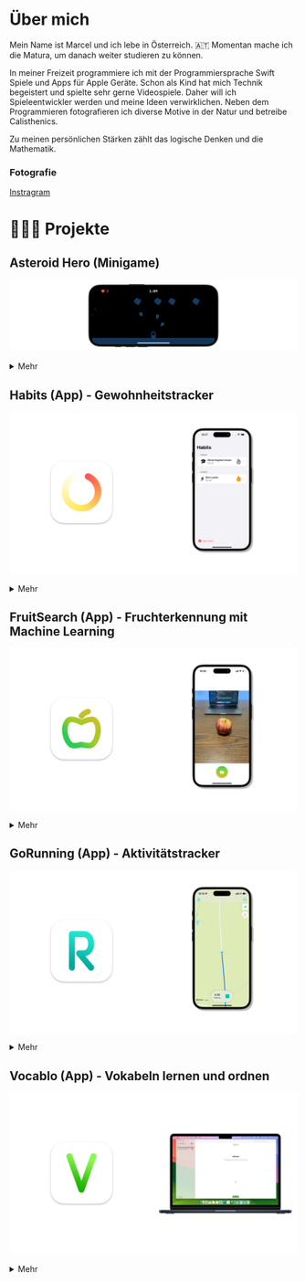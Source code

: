 # Über mich

Mein Name ist Marcel und ich lebe in Österreich. 🇦🇹 Momentan mache ich die Matura, um danach weiter studieren zu können.

In meiner Freizeit programmiere ich mit der Programmiersprache Swift Spiele und Apps für Apple Geräte.
Schon als Kind hat mich Technik begeistert und spielte sehr gerne Videospiele. Daher will ich Spieleentwickler werden und meine Ideen verwirklichen.
Neben dem Programmieren fotografieren ich diverse Motive in der Natur und betreibe Calisthenics.

Zu meinen persönlichen Stärken zählt das logische Denken und die Mathematik. 

### Fotografie
<a href="https://www.instagram.com/marcelscode/">Instragram</a>

# 👨🏻‍💻 Projekte

## Asteroid Hero (Minigame)

![AsteroidHero Thumbnail](/assets/asteroidhero/asteroidhero_thumbnail.png)

<details>
  <summary>Mehr</summary>

  ![AsteroidHero Screenshots](/assets/asteroidhero/asteroidhero_screenshots.png)

  [Clip auf Youtube öffnen.](https://youtu.be/O-fCDcd-ai0)

  #### Konzept
  In diesem Spiel geht es darum, die Asteroiden mit Magie abzuschießen und solange wie möglich durchzuhalten. Man hat 3 Leben. 
  Sobald ein Asteroid einschlägt, verliert man 1 Herz. Hat man alle 3 verloren, ist das Spiel vorbei. 
  Für je 10 Sekunden bekommt man am Ende 1 Emerald.

  Eine Runde ist im Quellcode in Phasen aufgeteilt. Beim erreichen einer Phase, werden bestimmte Parameter des Spiels verändert, 
  wie zum Beipsiel die Anzahl der Asteroiden. Die Sprites wurden mit Pixelmator erstellt und die Sounds mit der App GarageBand.

  #### Technologien
  - SpriteKit
  - GameplayKit
  - SwiftUI
  - Swift
  - Xcode 
  - Git

  #### Platform
  - iOS

</details>



## Habits (App) - Gewohnheitstracker

![Habits Thumbnail](/assets/habits/habits_thumbnail.png)

<details>
  <summary>Mehr</summary>

  ![Habits Screenshots](/assets/habits/habits_screenshots.png)

  #### Funktionen
  - Liste aller Gewohnheiten.
  - Liste mit Gewohnheiten, die heute anstehen.
  - Stellt deinen Streak als Kalendar dar.
  - Usernotification zum Zeitpunkt der Gewohnheit.

  #### Technologien
  - User Notifications
  - SwiftUI
  - SwiftData
  - Swift Charts
  - Swift
  - Xcode
  - Git

  #### Platform
  - iOS

</details>



## FruitSearch (App) - Fruchterkennung mit Machine Learning

![FruitSearch Thumbnail](/assets/fruitsearch/fruitsearch_thumbnail.png)

<details>
  <summary>Mehr</summary>

  ![FruitSearch Screenshots](/assets/fruitsearch/fruitsearch_screenshots.png)

  #### Funktionen
  - Kameraintegration.
  - Erkennt einen Apfel, eine Banane, eine Orange und eine Tomate mit Machine Learning.
  - Ladet die Nährwerte der Frucht von der Spoonacular API.

  #### Technologien
  - Core ML
  - Create ML
  - AVFoundation
  - URL Request
  - SwiftUI
  - Swift Charts
  - Swift
  - Xcode
  - Git

  #### Platform
  - iOS

</details>



## GoRunning (App) - Aktivitätstracker

![GoRunning Screenshots](/assets/gorunning/gorunning_thumbnail.png)

<details>
  <summary>Mehr</summary>

  ![GoRunning Screenshots](/assets/gorunning/gorunning_screenshots.png)

  #### Funktionen
  - Zeigt aktuelle Position auf der Map.
  - Zeigt zurückgelegten Weg auf der Map.
  - Speichert die Aktivität und Weg.
  - Stellt Daten der Aktivität in Charts da.

  #### Technologien
  - Core Location
  - MapKit
  - SwiftUI
  - SwiftData
  - Swift Charts
  - Swift
  - Xcode
  - Git

  #### Platform
  - iOS

</details>



## Vocablo (App) - Vokabeln lernen und ordnen

![Vocablo Thumbnail](/assets/vocablo/vocablo_thumbnail.png)

<details>
  <summary>Mehr</summary>

  ![Vocablo Screenshots](/assets/vocablo/vocablo_screenshots.png)

  #### Funktionen
  - Erstellen von Vokabellisten.
  - Lernen von Vokabeln mit Spaced Repetition Algorithmus.

  #### Technologien
  - SwiftUI
  - SwiftData
  - Swift
  - XCTest
  - Xcode
  - Git

  #### Platform
  - macOS

</details>

[def]: https://youtu.be/O-fCDcd-ai0